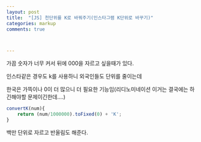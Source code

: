 ```yaml
---
layout: post
title:  "[JS] 천단위를 K로 바꿔주기(인스타그램 K단위로 바꾸기)"
categories: markup 
comments: true



---
```




가끔 숫자가 너무 커서 뒤에 000을 자르고 싶을때가 있다.

인스타같은 경우도 k를 사용하니 외국인들도 단위를 줄이는데

한국은 가뜩이나 0이 더 많으니 더 필요한 기능임(리디노미네이션 이거는 결국에는 하긴해야할 문제이긴한데....)

```js
convertK(num){
	return (num/1000000).toFixed(0) + 'K';
}
```

백만 단위로 자르고 반올림도 해준다.

